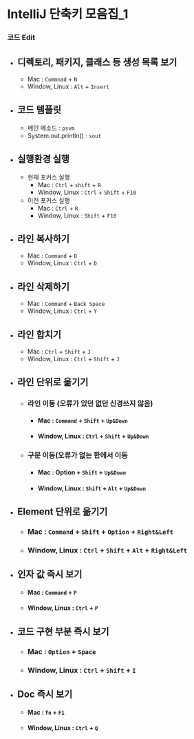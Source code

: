 # IntelliJ 단축키 모음집_1

### 코드 Edit

- ## **디렉토리, 패키지, 클래스 등 생성 목록 보기**

  - Mac : ```Commnad``` + ```N```
  - Window, Linux : ```Alt``` + ```Insert```


- ## **코드 템플릿**

  - 메인 메소드 : ```psvm```
  - System.out.println() : ```sout```


- ## **실행환경 실행**

  - 현재 포커스 실행
    - Mac : ```Ctrl``` + ```shift``` + ```R```
    - Window, Linux : ```Ctrl``` + ```Shift``` + ```F10```
  - 이전 포커스 실행
    - Mac : ```Ctrl``` + ```R```
    - Window, Linux : ```Shift``` + ```F10```


- ## **라인 복사하기**

  - Mac : ```Command``` + ```D```
  - Window, Linux : ```Ctrl``` + ```D```


- ## **라인 삭제하기**

  - Mac : ```Command``` + ```Back Space```
  - Window, Linux : ```Ctrl``` + ```Y```


- ## **라인 합치기**

  - Mac : ```Ctrl``` + ```Shift``` + ```J```
  - Window, Linux : ```Ctrl``` + ```Shift``` + ```J```


- ## **라인 단위로 옮기기**

  - ### 라인 이동 (오류가 있던 없던 신경쓰지 않음)

    - #### Mac : ```Command``` + ```Shift``` + ```Up&Down```
    - #### Window, Linux : ```Ctrl``` + ```Shift``` + ```Up&Down```
  - ### 구문 이동(오류가 없는 한에서 이동

    - #### Mac : Option + ```Shift``` + ```Up&Down```
    - #### Window, Linux : ```Shift``` + ```Alt``` + ```Up&Down```


- ## **Element 단위로 옮기기**

  - ### Mac : ```Command``` + ```Shift``` + ```Option``` + ```Right&Left```
  - ### Window, Linux : ```Ctrl``` + ```Shift``` + ```Alt``` + ```Right&Left```


- ## **인자 값 즉시 보기**

  - #### Mac : ```Command``` + ```P```
  - #### Window, Linux : ```Ctrl``` + ```P```


- ## **코드 구현 부분 즉시 보기**

  - ### Mac : ```Option``` + ```Space```
  - ### Window, Linux : ```Ctrl``` + ```Shift``` + ```I```


- ## **Doc 즉시 보기**

  - #### Mac : ```fn``` + ```F1```
  - #### Window, Linux : ```Ctrl``` + ```Q```
